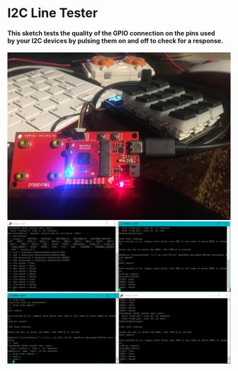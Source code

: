# I2C Line Tester
#### This sketch tests the quality of the GPIO connection on the pins used <br> by your I2C devices by pulsing them on and off to check for a response.

![IMG_6138](https://github.com/TheMindVirus/macropad/blob/archive/sketches/I2CLineTest/IMG_6138.jpg)
![screenshot1](https://github.com/TheMindVirus/macropad/blob/archive/sketches/I2CLineTest/MacroPadToMicroModI2C.png)
![screenshot2](https://github.com/TheMindVirus/macropad/blob/archive/sketches/I2CLineTest/MacroPadToMicroModI2C_Automode.png)
